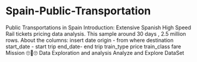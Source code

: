 # Spain-Public-Transportation
Public Transportations in Spain Introduction: Extensive Spanish High Speed Rail tickets pricing data analysis. This sample around 30 days , 2.5 million rows. About the columns: insert date origin - from where destination start_date - start trip end_date- end trip train_type price train_class fare Mission 🙄👀🙄 Data Exploration and analysis Analyze and Explore DataSet
